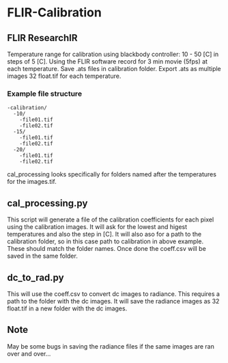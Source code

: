 # FLIR-Calibration
## FLIR ResearchIR
Temperature range for calibration using blackbody controller: 10 - 50 [C] in steps of 5 [C]. 
Using the FLIR software record for 3 min  movie (5fps) at each temperature. 
Save .ats files in calibration folder.
Export .ats as multiple images 32 float.tif for each temperature.
### Example file structure
```
-calibration/
  -10/
    -file01.tif
    -file02.tif
  -15/
    -file01.tif
    -file02.tif
  -20/
    -file01.tif
    -file02.tif
```
cal_processing looks specifically for folders named after the temperatures for the images.tif.

## cal_processing.py
This script will generate a file of the calibration coefficients for each pixel using the calibration images. 
It will ask for the lowest and higest temperatures and also the step in [C]. 
It will also aso for a path to the calibration folder, so in this case path to calibration in above example. 
These should match the folder names. 
Once done the coeff.csv will be saved in the same folder. 

## dc_to_rad.py
This will use the coeff.csv to convert dc images to radiance.
This requires a path to the folder with the dc images.
It will save the radiance images as 32 float.tif in a new folder with the dc images. 
## Note 
May be some bugs in saving the radiance files if the same images are ran over and over...
